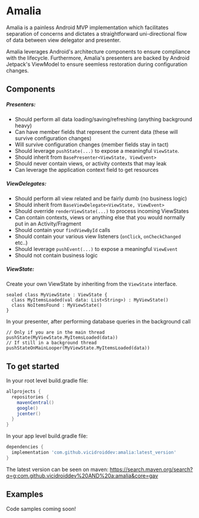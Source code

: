 # Amalia

Amalia is a painless Android MVP implementation which facilitates separation of concerns and dictates a straightforward uni-directional flow of data between view delegator and presenter.

Amalia leverages Android's architecture components to ensure compliance with the lifecycle. Furthermore, Amalia's presenters are backed by Android Jetpack's ViewModel to ensure seemless restoration during configuration changes.

## Components
#####  Presenters:
- Should perform all data loading/saving/refreshing (anything background heavy)
- Can have member fields that represent the current data (these will survive configuration changes)
- Will survive configuration changes (member fields stay in tact)
- Should leverage `pushState(...)` to expose a meaningful `ViewState`.
- Should inherit from `BasePresenter<ViewState, ViewEvent>`
- Should never contain views, or activity contexts that may leak
- Can leverage the application context field to get resources

#####  ViewDelegates:
- Should perform all view related and be fairly dumb (no business logic)
- Should inherit from `BaseViewDelegate<ViewState, ViewEvent>`
- Should override `renderViewState(...)` to process incoming ViewStates
- Can contain contexts, views or anything else that you would normally put in an Activity/Fragment
- Should contain your `findViewById` calls
- Should contain your various view listeners (`onClick`, `onCheckChanged` etc..)
- Should leverage `pushEvent(...)` to expose a meaningful `ViewEvent`
- Should not contain business logic

#####  ViewState:

Create your own ViewState by inheriting from the `ViewState` interface.

    sealed class MyViewState : ViewState {
      class MyItemsLoaded(val data: List<String>) : MyViewState()
	  class NoItemsFound : MyViewState()
    }

In your presenter, after performing database queries in the background call

    // Only if you are in the main thread
	pushState(MyViewState.MyItemsLoaded(data))
	// If still in a background thread
	pushStateOnMainLooper(MyViewState.MyItemsLoaded(data))


## To get started

In your root level build.gradle file:

```gradle
allprojects {
  repositories {
    mavenCentral()
    google()
    jcenter()
  }
}
```

In your app level build.gradle file:

```gradle
dependencies {
  implementation 'com.github.vicidroiddev:amalia:latest_version'
}
```

The latest version can be seen on maven: 
https://search.maven.org/search?q=g:com.github.vicidroiddev%20AND%20a:amalia&core=gav


## Examples

Code samples coming soon!
